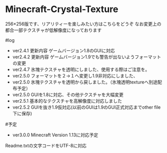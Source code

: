 # Minecraft-Crystal-Texture

256×256版です、リアリティーを楽しみたい方はこちらをどうぞ
なお変更上の都合一部テクスチャが低解像度になっております

#log
- ver2.4.1 更新内容 ゲームバージョン1.8のGUIに対応
- ver2.4.2 更新内容 ゲームバージョン1.9でも警告が出ないようフォーマットの変更
- ver2.4.7 氷塊テクスチャを透明にしました、使用する際はご注意を。
- ver2.5.0 フォーマットを２→１へ変更し1.9非対応にしました、
- ver2.5.0 氷塊テクスチャを透明から戻しました。（氷塊透明textureへ別途配布予定）
- ver2.5.0 GUIを1.8に対応、その他テクスチャを大幅変更
- ver2.5.1 基本的なテクスチャを高解像度に対応しました
- ver2.5.2 GUIを抜き1.9仮対応(以前のGUIは1.9のGUI正式対応までother file下に保存)

#予定
- ver3.0.0 Minecraft Version 1.13に対応予定
 
Readme.txtの文字コードをUTF-8に対応
